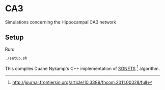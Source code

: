 # CA3
Simulations concerning the Hippocampal CA3 network

## Setup

Run:

```bash
./setup.sh
```

This compiles Duane Nykamp's C++ implementation of [SONETS](https://github.com/dqnykamp/sonets/) [^1] algorithm.

[^1]: http://journal.frontiersin.org/article/10.3389/fncom.2011.00028/full